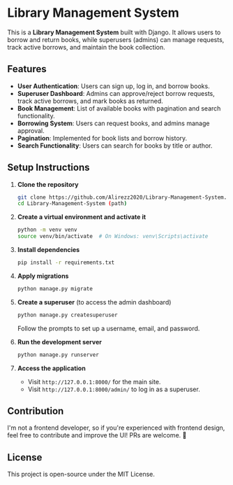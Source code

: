 # Library Management System

This is a **Library Management System** built with Django. It allows users to borrow and return books, while superusers (admins) can manage requests, track active borrows, and maintain the book collection.

## Features
- **User Authentication**: Users can sign up, log in, and borrow books.
- **Superuser Dashboard**: Admins can approve/reject borrow requests, track active borrows, and mark books as returned.
- **Book Management**: List of available books with pagination and search functionality.
- **Borrowing System**: Users can request books, and admins manage approval.
- **Pagination**: Implemented for book lists and borrow history.
- **Search Functionality**: Users can search for books by title or author.

## Setup Instructions

1. **Clone the repository**
   ```sh
   git clone https://github.com/Alirezz2020/Library-Management-System.git
   cd Library-Management-System (path)
   
   ```
2. **Create a virtual environment and activate it**
   ```sh
   python -m venv venv
   source venv/bin/activate  # On Windows: venv\Scripts\activate
   ```
3. **Install dependencies**
   ```sh
   pip install -r requirements.txt
   ```
4. **Apply migrations**
   ```sh
   python manage.py migrate
   ```
5. **Create a superuser** (to access the admin dashboard)
   ```sh
   python manage.py createsuperuser
   ```
   Follow the prompts to set up a username, email, and password.

6. **Run the development server**
   ```sh
   python manage.py runserver
   ```
7. **Access the application**
   - Visit `http://127.0.0.1:8000/` for the main site.
   - Visit `http://127.0.0.1:8000/admin/` to log in as a superuser.

## Contribution
I'm not a frontend developer, so if you're experienced with frontend design, feel free to contribute and improve the UI! PRs are welcome. 🚀

## License
This project is open-source under the MIT License.
